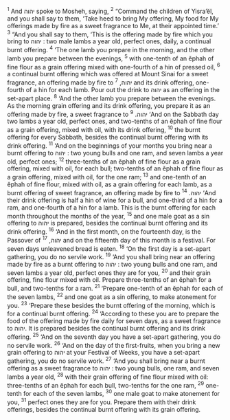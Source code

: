 <sup>1</sup> And יהוה spoke to Mosheh, saying,
<sup>2</sup> “Command the children of Yisra’ĕl, and you shall say to them, ‘Take heed to bring My offering, My food for My offerings made by fire as a sweet fragrance to Me, at their appointed time.’
<sup>3</sup> “And you shall say to them, ‘This is the offering made by fire which you bring to יהוה : two male lambs a year old, perfect ones, daily, a continual burnt offering.
<sup>4</sup> ‘The one lamb you prepare in the morning, and the other lamb you prepare between the evenings,
<sup>5</sup> with one-tenth of an ĕphah of fine flour as a grain offering mixed with one-fourth of a hin of pressed oil,
<sup>6</sup> a continual burnt offering which was offered at Mount Sinai for a sweet fragrance, an offering made by fire to יהוה,
<sup>7</sup> and its drink offering, one-fourth of a hin for each lamb. Pour out the drink to יהוה as an offering in the set-apart place.
<sup>8</sup> ‘And the other lamb you prepare between the evenings. As the morning grain offering and its drink offering, you prepare it as an offering made by fire, a sweet fragrance to יהוה.
<sup>9</sup> ‘And on the Sabbath day two lambs a year old, perfect ones, and two-tenths of an ĕphah of fine flour as a grain offering, mixed with oil, with its drink offering,
<sup>10</sup> the burnt offering for every Sabbath, besides the continual burnt offering with its drink offering.
<sup>11</sup> ‘And on the beginnings of your months you bring near a burnt offering to יהוה : two young bulls and one ram, and seven lambs a year old, perfect ones;
<sup>12</sup> three-tenths of an ĕphah of fine flour as a grain offering, mixed with oil, for each bull; two-tenths of an ĕphah of fine flour as a grain offering, mixed with oil, for the one ram;
<sup>13</sup> and one-tenth of an ĕphah of fine flour, mixed with oil, as a grain offering for each lamb, as a burnt offering of sweet fragrance, an offering made by fire to יהוה.
<sup>14</sup> ‘And their drink offering is half a hin of wine for a bull, and one-third of a hin for a ram, and one-fourth of a hin for a lamb. This is the burnt offering for each month throughout the months of the year,
<sup>15</sup> and one male goat as a sin offering to יהוה is prepared, besides the continual burnt offering and its drink offering.
<sup>16</sup> ‘And in the first month, on the fourteenth day, is the Passover of יהוה,
<sup>17</sup> and on the fifteenth day of this month is a festival. For seven days unleavened bread is eaten.
<sup>18</sup> ‘On the first day is a set-apart gathering, you do no servile work.
<sup>19</sup> ‘And you shall bring near an offering made by fire as a burnt offering to יהוה : two young bulls and one ram, and seven lambs a year old, perfect ones they are for you,
<sup>20</sup> and their grain offering, fine flour mixed with oil. Prepare three-tenths of an ĕphah for a bull, and two-tenths for a ram.
<sup>21</sup> ‘Prepare one-tenth of an ĕphah for each of the seven lambs,
<sup>22</sup> and one goat as a sin offering, to make atonement for you.
<sup>23</sup> ‘Prepare these besides the burnt offering of the morning, which is for a continual burnt offering.
<sup>24</sup> ‘According to these you are to prepare the food of the offering made by fire daily for seven days, as a sweet fragrance to יהוה. It is prepared besides the continual burnt offering and its drink offering.
<sup>25</sup> ‘And on the seventh day you have a set-apart gathering, you do no servile work.
<sup>26</sup> ‘And on the day of the first-fruits, when you bring a new grain offering to יהוה at your Festival of Weeks, you have a set-apart gathering, you do no servile work.
<sup>27</sup> ‘And you shall bring near a burnt offering as a sweet fragrance to יהוה : two young bulls, one ram, and seven lambs a year old,
<sup>28</sup> with their grain offering of fine flour mixed with oil: three-tenths of an ĕphah for each bull, two-tenths for the one ram,
<sup>29</sup> one-tenth for each of the seven lambs,
<sup>30</sup> one male goat to make atonement for you,
<sup>31</sup> perfect ones they are for you. Prepare them with their drink offerings, besides the continual burnt offering with its grain offering.
